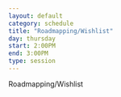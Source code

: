 ```yaml
---
layout: default
category: schedule
title: "Roadmapping/Wishlist"
day: thursday
start: 2:00PM
end: 3:00PM
type: session
---
```


Roadmapping/Wishlist
